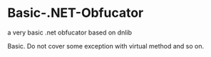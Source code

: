 # Basic-.NET-Obfucator
a very basic .net obfucator based on dnlib




Basic. Do not cover some exception with virtual method and so on.
